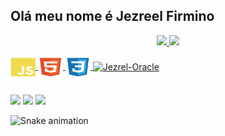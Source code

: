 ## Olá meu nome é Jezreel Firmino


<div align="center">
  <a href="https://github.com/Jezreel-Firmino">
  <img height="180em" src="https://github-readme-stats.vercel.app/api?username=Jezreel-Firmino&show_icons=true&theme=tokyonight&include_all_commits=true&count_private=true"/>
  <img height="180em" src="https://github-readme-stats.vercel.app/api/top-langs/?username=Jezreel-Firmino&layout=compact&langs_count=7&theme=tokyonight"/>
</div>
<div style="display: inline_block"><br>
  <img align="center" alt="Jezrel-Js" height="30" width="40" src="https://raw.githubusercontent.com/devicons/devicon/master/icons/javascript/javascript-plain.svg"> 
  <img align="center" alt="Jezrel-HTML" height="30" width="40" src="https://raw.githubusercontent.com/devicons/devicon/master/icons/html5/html5-original.svg">
  <img align="center" alt="Jezrel-CSS" height="30" width="40" src="https://raw.githubusercontent.com/devicons/devicon/master/icons/css3/css3-original.svg">
  <img align="center" alt="Jezrel-Oracle" height="60" width="70" src="https://cdn.jsdelivr.net/gh/devicons/devicon/icons/oracle/oracle-original.svg" />
</div>
  
  ##
  
<div>
   <a href = "mailto:jezreelfirmino10@gmail.com"><img src="https://img.shields.io/badge/Gmail-D14836?style=for-the-badge&logo=gmail&logoColor=white"></a>
   <a href="https://www.linkedin.com/in/jezreel-firmino-5427401a4/" target="_blank"><img src="https://img.shields.io/badge/-LinkedIn-%230077B5?style=for-the-badge&logo=linkedin&logoColor=white" target="_blank"></a> 
   <a href="https://instagram.com/jezreel_firmino/" target="_blank"><img src="https://img.shields.io/badge/-Instagram-%23E4405F?style=for-the-badge&logo=instagram&logoColor=white" target="_blank"></a>
  
  ![Snake animation](https://github.com/Jezreel-Firmino/Jezreel-Firmino/blob/output/github-contribution-grid-snake.svg)
  
</div>
